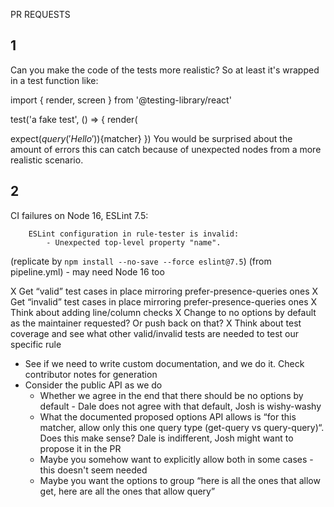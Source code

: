 PR REQUESTS

## 1

Can you make the code of the tests more realistic? So at least it's wrapped in a test function like:

import { render, screen } from '@testing-library/react'

test('a fake test', () => {
  render(<Component />

  expect(${query}('Hello'))${matcher}
})
You would be surprised about the amount of errors this can catch because of unexpected nodes from a more realistic scenario.

## 2

CI failures on Node 16, ESLint 7.5:

```
    ESLint configuration in rule-tester is invalid:
    	- Unexpected top-level property "name".
```

(replicate by `npm install --no-save --force eslint@7.5`) (from pipeline.yml) - may need Node 16 too


X Get “valid” test cases in place mirroring prefer-presence-queries ones
X Get “invalid” test cases in place mirroring prefer-presence-queries ones
  X Think about adding line/column checks
X Change to no options by default as the maintainer requested? Or push back on that?
X Think about test coverage and see what other valid/invalid tests are needed to test our specific rule
- See if we need to write custom documentation, and we do it. Check contributor notes for generation
- Consider the public API as we do
  - Whether we agree in the end that there should be no options by default - Dale does not agree with that default, Josh is wishy-washy
  - What the documented proposed options API allows is “for this matcher, allow only this one query type (get-query vs query-query)“. Does this make sense? Dale is indifferent, Josh might want to propose it in the PR
  - Maybe you somehow want to explicitly allow both in some cases - this doesn't seem needed
  - Maybe you want the options to group “here is all the ones that allow get, here are all the ones that allow query”
